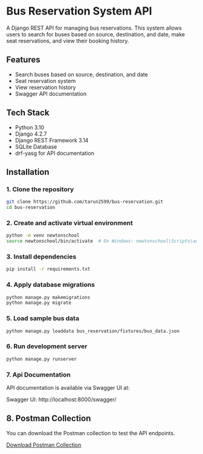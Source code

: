 # Bus Reservation System API

A Django REST API for managing bus reservations. This system allows users to search for buses based on source, destination, and date, make seat reservations, and view their booking history.

## Features

- Search buses based on source, destination, and date
- Seat reservation system
- View reservation history
- Swagger API documentation

## Tech Stack

- Python 3.10
- Django 4.2.7
- Django REST Framework 3.14
- SQLite Database
- drf-yasg for API documentation

## Installation

### 1. Clone the repository
```bash
git clone https://github.com/tarun2599/bus-reservation.git
cd bus-reservation
```

### 2. Create and activate virtual environment
```bash
python -m venv newtonschool
source newtonschool/bin/activate  # On Windows: newtonschool\Scripts\activate
```

### 3. Install dependencies
```bash
pip install -r requirements.txt
```

### 4. Apply database migrations
```bash
python manage.py makemigrations
python manage.py migrate
```

### 5. Load sample bus data
```bash
python manage.py loaddata bus_reservation/fixtures/bus_data.json
```

### 6. Run development server
```bash
python manage.py runserver
```

### 7. Api Documentation
API documentation is available via Swagger UI at:

Swagger UI: http://localhost:8000/swagger/

## 8. Postman Collection

You can download the Postman collection to test the API endpoints.

[Download Postman Collection](./postman/bus_reservation_collection.json)
